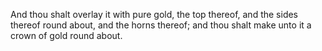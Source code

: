 And thou shalt overlay it with pure gold, the top thereof, and the sides thereof round about, and the horns thereof; and thou shalt make unto it a crown of gold round about.
